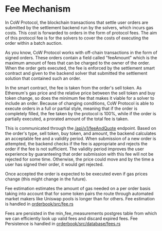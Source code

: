 # Fee Mechanism

In CoW Protocol, the blockchain transactions that settle user orders are submitted by the settlement backend run by the solvers, which incurs gas costs. This cost is forwarded to orders in the form of protocol fees. The aim of this protocol fee is for the solvers to cover the costs of executing the order within a batch auction.

As you know, CoW Protocol works with off-chain transactions in the form of signed orders. These orders contain a field called "feeAmount" which is the maximum amount of fees that can be charged to the owner of the order. When the order gets executed, the fee is enforced by the settlement smart contract and given to the backend solver that submitted the settlement solution that contained such an order.

In the smart contract, the fee is taken from the order's sell token. As Ethereum's gas price and the relative price between the sell token and buy token change, so does the minimum fee that makes it viable for a solver to include an order. Because of changing conditions, CoW Protocol is able to execute orders in a full or partial style, meaning that if the order is completely filled, the fee taken by the protocol is 100%, while if the order is partially executed, a prorated amount of the total fee is taken.

This is communicated through the [/api/v1/feeAndQuote](https://github.com/gnosis/gp-v2-services/blob/main/orderbook/src/api/get\_fee\_and\_quote.rs)  endpoint. Based on the order's type, sell token, buy token, and amount, the backend calculates an acceptable fee and a validity period. When submission of a new order is attempted, the backend checks if the fee is appropriate and rejects the order if the fee is not sufficient. The validity period improves the user experience by guaranteeing that order submission with this fee will not be rejected for some time. Otherwise, the price could move and by the time a user has signed their order, it would get rejected.

Once accepted the order is expected to be executed even if gas prices change (this might change in the future).

Fee estimation estimates the amount of gas needed on a per order basis taking into account that for some token pairs the route through automated market makers like Uniswap pools is longer than for others. Fee estimation is handled in [orderbook/src/fee.rs](https://github.com/gnosis/gp-v2-services/blob/main/orderbook/src/fee.rs)

Fees are persisted in the min\_fee\_measurements postgres table from which we can efficiently look up valid fees and discard expired fees. Fee Persistence is handled in [orderbook/src/database/fees.rs](https://github.com/gnosis/gp-v2-services/blob/main/orderbook/src/database/fees.rs)
